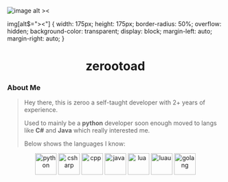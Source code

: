 ![image alt ><](https://avatars.githubusercontent.com/u/153208404?v=4)

img[alt$="><"] {
    width: 175px;
    height: 175px;
    border-radius: 50%;
    overflow: hidden;
    background-color: transparent;
    display: block;
    margin-left: auto;
    margin-right: auto;
}
<div align="center">
    <h1>zerootoad</h1>
</div>

### About Me
> Hey there, this is zeroo a self-taught developer with 2+ years of experience.
>
> Used to mainly be a **python** developer soon enough moved to langs like **C#** and **Java** which really interested me.
>
> Below shows the languages I know:

<div align="center">
    <img src="https://cdn-icons-png.flaticon.com/128/5968/5968350.png" alt="python" width="50" height="50">
    <img src="https://cdn-icons-png.flaticon.com/128/6132/6132221.png" alt="csharp" width="50" height="50">
    <img src="https://cdn-icons-png.flaticon.com/128/6132/6132222.png" alt="cpp" width="50" height="50">
    <img src="https://cdn-icons-png.flaticon.com/128/5968/5968282.png" alt="java" width="50" height="50">
    <img src="https://duckduckgo.com/i/074bab0a.png" alt="lua" width="50" height="50">
    <img src="https://external-content.duckduckgo.com/ip3/luau-lang.org.ico" alt="luau" width="50" height="50">
    <img src="https://external-content.duckduckgo.com/ip3/go.dev.ico" alt="golang" width="50" height="50">
</div>
